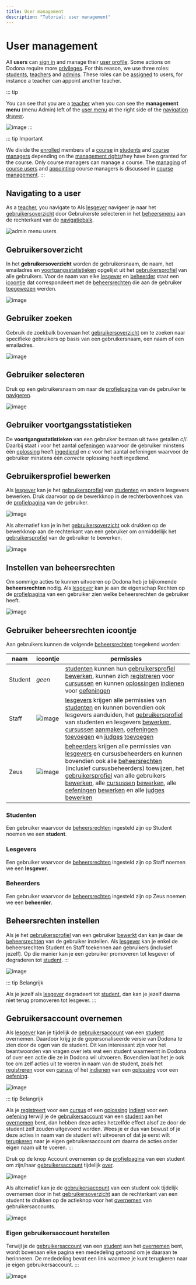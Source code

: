 ```yaml
---
title: User management
description: "Tutorial: user management"
---
```


# User management

All **users** can [sign in](/en/for-students#sign-in) and manage their [user profile](/en/for-students#user-profile). Some actions on Dodona require more [privileges](#privileges). For this reason, we use three roles: [students](#students), [teachers](#teachers) and [admins](#admins). These roles can be [assigned](#assign-roles) to users, for instance a teacher can appoint another teacher.

::: tip

You can see that you are a [teacher](#teachers) when you can see the **management menu** (menu <span class="guilabel">Admin</span>) left of the [user menu](/en/for-students#user-menu) at the right side of the [navigation drawer](/en/for-students#navigation-drawer).

![image](./staff.admin_menu.en.png)
:::

::: tip Important

We divide the [enrolled](/en/for-students#course-register) members of a [course](/en/course-management#course) in [students](#students) and
[course managers](/en/course-management#course-manager) depending on the [management rights](#management-rights)they have been granted for the course. Only course managers can manage a course. The 
[managing](/en/course-management#managing-course-users) of 
[course users](/en/course-management#course-user) and [appointing](/en/course-management#appointing-course-managers) course managers is discussed in [course management](/en/course-management).
:::

## Navigating to a user

As a [teacher](#teachers), you navigate to 
Als [lesgever](#lesgevers) navigeer je naar
het [gebruikersoverzicht](#gebruikersoverzicht) door <span class="guilabel">Gebruikers</span>te
selecteren in het [beheersmenu](#beheersmenu) aan de rechterkant van de
[navigatiebalk](/en/for-students#navigatiabalk).

![admin menu users](./staff.admin_menu_users.en.png)

## Gebruikersoverzicht
In het **gebruikersoverzicht** worden de gebruikersnaam, de naam, het
emailadres en
[voortgangsstatistieken](#voortgangsstatistieken) opgelijst uit het
[gebruikersprofiel](/en/for-students#gebruikersprofiel)
van alle gebruikers. Voor de naam van elke [lesgever](#lesgevers) en [beheerder](#beheerders)
staat een
[icoontje](#gebruikers-beheersrechten-icoontje) dat correspondeert met de
[beheersrechten](#beheersrechten) die aan
de gebruiker [toegewezen](#beheersrechten-instellen) werden.

![image](./staff.users.en.png)

## Gebruiker zoeken
Gebruik de zoekbalk bovenaan het
[gebruikersoverzicht](#gebruikersoverzicht) om te zoeken naar specifieke gebruikers op basis van een
gebruikersnaam, een naam of een emailadres.

![image](./staff.users_filtered.en.png)

## Gebruiker selecteren
Druk op een gebruikersnaam om naar de
[profielpagina](/en/for-students#profielpagina) van de
gebruiker te [navigeren](#gebruiker-navigeren).

![image](./staff.users_filtered_link.en.png)

## Gebruiker voortgangsstatistieken
De **voortgangsstatistieken** van een gebruiker bestaan uit twee
getallen $c/i$. Daarbij staat $i$ voor het aantal
[oefeningen](/en/for-students#oefening) waarvoor de
gebruiker minstens één [oplossing](/en/for-students#oplossing) heeft [ingediend](/en/for-students#oplossing-indienen) en $c$ voor het aantal oefeningen waarvoor de gebruiker
minstens één *correcte* oplossing heeft ingediend.


## Gebruikersprofiel bewerken


Als [lesgever](#lesgevers) kan je het
[gebruikersprofiel](/en/for-students#gebruikersprofiel)
van [studenten](#studenten) en andere
lesgevers bewerken. Druk daarvoor op de bewerkknop in de
rechterbovenhoek van de
[profielpagina](/en/for-students#profielpagina) van de
gebruiker.

![image](./staff.user_edit_link.en.png)

Als alternatief kan je in het
[gebruikersoverzicht](#gebruikersoverzicht) ook drukken op de bewerkknop aan de rechterkant van een
gebruiker om onmiddellijk het
[gebruikersprofiel](/en/for-students#gebruikersprofiel)
van de gebruiker te bewerken.

![image](./staff.users_filtered_edit_link.en.png)

## Instellen van beheersrechten

Om sommige acties te kunnen uitvoeren op Dodona heb je bijkomende
**beheersrechten** nodig. Als [lesgever](#lesgevers) kan je aan de eigenschap <span class="guilabel">Rechten</span> op de [profielpagina](/en/for-students#profielpagina) van een gebruiker zien welke beheersrechten de gebruiker
heeft.

![image](./staff.user_edit_permission.en.png)

## Gebruiker beheersrechten icoontje
Aan gebruikers kunnen de volgende
[beheersrechten](#beheersrechten)
toegekend worden:

 | naam                                          | icoontje                                |permissies|
 | ----------------------------------------------|-----------------------------------------|----------|
 | <span class="guilabel">Student</span>|   *geen*|                                  [studenten](#studenten) kunnen hun [gebruikersprofiel](/en/for-students#gebruikersprofiel) [bewerken](/en/for-students#gebruikersprofiel-bewerken), kunnen zich [registreren](/en/for-students#cursus-registreren) voor [cursussen](/en/course-management#cursus) en kunnen [oplossingen](/en/for-students#oplossing) [indienen](/en/for-students#oplossing-indienen) voor [oefeningen](/en/for-students#oefening)|
 |<span class="guilabel">Staff</span>|     ![image](../../../images/role_icons/staff.png)|   [lesgevers](#lesgevers) krijgen alle permissies van [studenten](#studenten) en kunnen bovendien ook lesgevers aanduiden, het [gebruikersprofiel](/en/for-students#gebruikersprofiel) van studenten en lesgevers [bewerken](/en/for-students#gebruikersprofiel-bewerken), [cursussen](/en/course-management#cursus) [aanmaken](/en/course-management#cursus-aanmaken), [oefeningen](/en/for-students#oefening) [toevoegen](/en/course-management#oefening-toevoegen) en [judges](/en/for-students#judge) [toevoegen](/en/creating-a-judge)|
 |<span class="guilabel">Zeus</span>|      ![image](../../../images/role_icons/zeus.png)|    [beheerders](#beheerders) krijgen alle permissies van [lesgevers](#lesgevers) en cursusbeheerders en kunnen bovendien ook alle [beheersrechten](#beheersrechten) (inclusief cursusbeheerders) toewijzen, het [gebruikersprofiel](/en/for-students#gebruikersprofiel) van alle gebruikers [bewerken](/en/for-students#gebruikersprofiel-bewerken), alle [cursussen](/en/course-management#cursus) [bewerken](/en/course-management#cursus-bewerken), alle [oefeningen](/en/for-students#oefening) [bewerken](/en/course-management#oefening-bewerken) en alle [judges](/en/for-students#judge) [bewerken](/en/judges#judge-bewerken)

### Studenten
Een gebruiker waarvoor de
[beheersrechten](#beheersrechten)
ingesteld zijn op <span class="guilabel">Student</span> noemen we
een **student**. 
### Lesgevers
Een gebruiker waarvoor de [beheersrechten](#beheersrechten) ingesteld zijn
op <span class="guilabel">Staff</span> noemen we een
**lesgever**.
### Beheerders
Een gebruiker waarvoor de [beheersrechten](#beheersrechten) ingesteld zijn
op <span class="guilabel">Zeus</span> noemen we een
**beheerder**.

## Beheersrechten instellen
Als je het [gebruikersprofiel](/en/for-students#gebruikersprofiel) van een gebruiker
[bewerkt](/en/for-students#gebruikersprofiel-bewerken) dan
kan je daar de [beheersrechten](#beheersrechten) van de gebruiker instellen. Als
[lesgever](#lesgevers) kan je enkel de
beheersrechten <span class="guilabel">Student</span> en
<span class="guilabel">Staff</span> toekennen aan gebruikers
(inclusief jezelf). Op die manier kan je een gebruiker promoveren tot
lesgever of degraderen tot [student](#studenten).
:::

![image](./staff.user_edit_permission.en.png)

::: tip Belangrijk

Als je jezelf als [lesgever](#lesgevers)
degradeert tot [student](#studenten), dan
kan je jezelf daarna niet terug promoveren tot lesgever.
:::

## Gebruikersaccount overnemen

Als [lesgever](#lesgevers) kan je tijdelijk
de [gebruikersaccount](/en/for-students#gebruikersaccount)
van een [student](#studenten) overnemen.
Daardoor krijg je de gepersonaliseerde versie van Dodona te zien door de
ogen van de student. Dit kan interessant zijn voor het beantwoorden van
vragen over iets wat een student waarneemt in Dodona of over een actie
die ze in Dodona wil uitvoeren. Bovendien laat het je ook toe om zelf
acties uit te voeren in naam van de student, zoals het
[registreren](/en/for-students#cursus-registreren) voor
een [cursus](/en/course-management#cursus) of het
[indienen](/en/for-students#oplossing-indienen) van een
[oplossing](/en/for-students#oplossing) voor een
[oefening](/en/for-students#oefening).

![image](./staff.impersonating.en.png)

::: tip Belangrijk

Als je [registreert](/en/for-students#cursus-registreren)
voor een [cursus](/en/course-management#cursus) of een
[oplossing](/en/for-students#oplossing)
[indient](/en/for-students#oplossing-indienen) voor een
[oefening](/en/for-students#oefening) terwijl je de
[gebruikersaccount](/en/for-students#gebruikersaccount)
van een [student](#studenten) aan het
[overnemen](#gebruikersaccount-overnemen)
bent, dan hebben deze acties hetzelfde effect alsof ze door de student
zelf zouden uitgevoerd worden. Wees je er dus van bewust of je deze
acties in naam van de student wilt uitvoeren of dat je eerst wilt
[terugkeren](#eigen-gebruikersaccount-herstellen) naar je eigen gebruikersaccount om daarna de acties onder
eigen naam uit te voeren.
:::

Druk op de knop <span class="guilabel">Account overnemen</span>
op de [profielpagina](/en/for-students#profielpagina) van
een student om zijn/haar
[gebruikersaccount](/en/for-students#gebruikersaccount)
tijdelijk
[over](#gebruikersaccount-overnemen).

![image](./staff.user_impersonate_link.en.png)

Als alternatief kan je de
[gebruikersaccount](/en/for-students#gebruikersaccount)
van een student ook tijdelijk overnemen door in het
[gebruikersoverzicht](#gebruikersoverzicht) aan de rechterkant van een student te drukken op de
actieknop voor het
[overnemen](#gebruikersaccount-overnemen)
van gebruikersaccounts.

![image](./staff.users_filtered_impersonate_link.en.png)

### Eigen gebruikersaccount herstellen
Terwijl je de [gebruikersaccount](/en/for-students#gebruikersaccount) van een [student](#studenten)
aan het [overnemen](#gebruikersaccount-overnemen) bent, wordt bovenaan elke pagina een mededeling getoond om
je daaraan te herinneren. De mededeling bevat een link waarmee je kunt
terugkeren naar je eigen gebruikersaccount.
:::

![image](./staff.stop_impersonating_link.en.png)
